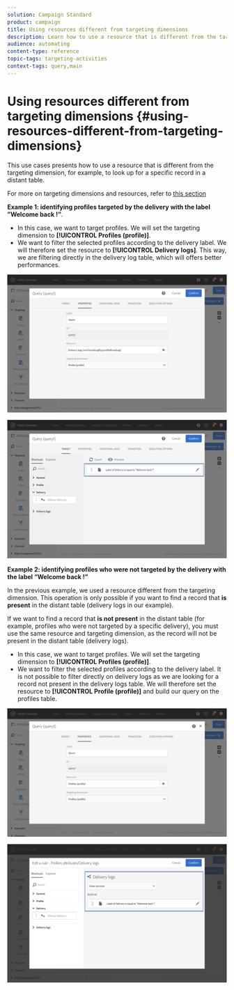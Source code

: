 ```yaml
---
solution: Campaign Standard
product: campaign
title: Using resources different from targeting dimensions
description: Learn how to use a resource that is different from the targeting dimension.
audience: automating
content-type: reference
topic-tags: targeting-activities
context-tags: query,main
---
```


# Using resources different from targeting dimensions {#using-resources-different-from-targeting-dimensions}

This use cases presents how to use a resource that is different from the targeting dimension, for example, to look up for a specific record in a distant table.

For more on targeting dimensions and resources, refer to [this section](../../automating/using/query.md#targeting-dimensions-and-resources)

**Example 1: identifying profiles targeted by the delivery with the label ”Welcome back !”**.

* In this case, we want to target profiles. We will set the targeting dimension to **[!UICONTROL Profiles (profile)]**.
* We want to filter the selected profiles according to the delivery label. We will therefore set the resource to **[!UICONTROL Delivery logs]**. This way, we are filtering directly in the delivery log table, which will offers better performances.

![](assets/targeting_dimension6.png)

![](assets/targeting_dimension7.png)

**Example 2: identifying profiles who were not targeted by the delivery with the label “Welcome back !”**

In the previous example, we used a resource different from the targeting dimension. This operation is only possible if you want to find a record that **is present** in the distant table (delivery logs in our example).

If we want to find a record that **is not present** in the distant table (for example, profiles who were not targeted by a specific delivery), you must use the same resource and targeting dimension, as the record will not be present in the distant table (delivery logs).

* In this case, we want to target profiles. We will set the targeting dimension to **[!UICONTROL Profiles (profile)]**.
* We want to filter the selected profiles according to the delivery label. It is not possible to filter directly on delivery logs as we are looking for a record not present in the delivery logs table. We will therefore set the resource to **[!UICONTROL Profile (profile)]** and build our query on the profiles table.

![](assets/targeting_dimension8.png)

![](assets/targeting_dimension9.png)
